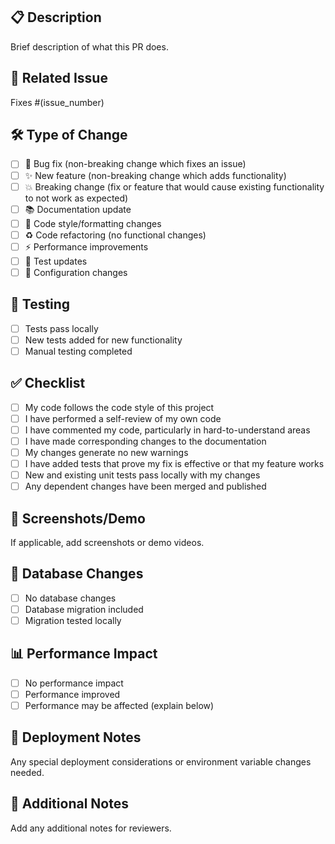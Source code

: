 ## 📋 Description
Brief description of what this PR does.

## 🔗 Related Issue
Fixes #(issue_number)

## 🛠️ Type of Change
- [ ] 🐛 Bug fix (non-breaking change which fixes an issue)
- [ ] ✨ New feature (non-breaking change which adds functionality)
- [ ] 💥 Breaking change (fix or feature that would cause existing functionality to not work as expected)
- [ ] 📚 Documentation update
- [ ] 🎨 Code style/formatting changes
- [ ] ♻️ Code refactoring (no functional changes)
- [ ] ⚡ Performance improvements
- [ ] 🧪 Test updates
- [ ] 🔧 Configuration changes

## 🧪 Testing
- [ ] Tests pass locally
- [ ] New tests added for new functionality
- [ ] Manual testing completed

## ✅ Checklist
- [ ] My code follows the code style of this project
- [ ] I have performed a self-review of my own code
- [ ] I have commented my code, particularly in hard-to-understand areas
- [ ] I have made corresponding changes to the documentation
- [ ] My changes generate no new warnings
- [ ] I have added tests that prove my fix is effective or that my feature works
- [ ] New and existing unit tests pass locally with my changes
- [ ] Any dependent changes have been merged and published

## 📸 Screenshots/Demo
If applicable, add screenshots or demo videos.

## 🔄 Database Changes
- [ ] No database changes
- [ ] Database migration included
- [ ] Migration tested locally

## 📊 Performance Impact
- [ ] No performance impact
- [ ] Performance improved
- [ ] Performance may be affected (explain below)

## 🚀 Deployment Notes
Any special deployment considerations or environment variable changes needed.

## 📝 Additional Notes
Add any additional notes for reviewers.
